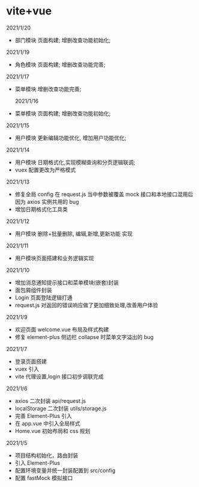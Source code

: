# vite+vue

2021/1/20

- 部门模块 页面构建; 增删改查功能初始化;

2021/1/19

- 角色模块 页面构建; 增删改查功能完善;

2021/1/17

- 菜单模块 增删改查功能完善;

  2021/1/16

- 菜单模块 页面构建; 增删改查功能初始化;

2021/1/15

- 用户模块 更新编辑功能优化, 增加用户功能优化;

2021/1/14

- 用户模块 日期格式化,实现模糊查询和分页逻辑联调;
- vuex 配置更改为严格模式

2021/1/13

- 修复全局 config 在 request.js 当中参数被覆盖 mock 接口和本地接口混用后因为 axios 实例共用的 bug
- 增加日期格式化工具类

2021/1/12

- 用户模块 删除+批量删除, 编辑,新增,更新功能 实现

2021/1/11

- 用户模块页面搭建和业务逻辑实现

2021/1/10

- 增加消息通知提示接口和菜单模块(嵌套)封装
- 面包屑组件封装
- Login 页面登陆逻辑打通
- request.js 对返回的错误响应做了更加细致处理,改善用户体验

2021/1/9

- 欢迎页面 welcome.vue 布局及样式构建
- 修复 element-plus 侧边栏 collapse 时菜单文字溢出的 bug

2021/1/7

- 登录页面搭建
- vuex 引入
- vite 代理设置,login 接口初步调联完成

2021/1/6

- axios 二次封装 api/request.js
- localStorage 二次封装 utils/storage.js
- 完善 Element-Plus 引入
- 在 app.vue 中引入全局样式
- Home.vue 初始布局和 css 规划

2021/1/5

- 项目结构初始化，路由封装
- 引入 Element-Plus
- 配置环境变量并统一封装配置到 src/config
- 配置 fastMock 模拟接口
